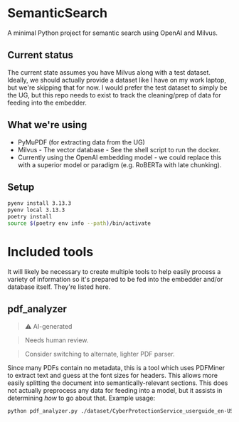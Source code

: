 # SemanticSearch

A minimal Python project for semantic search using OpenAI and Milvus.

## Current status
The current state assumes you have Milvus along with a test dataset.
Ideally, we should actually provide a dataset like I have on my work laptop, but
we're skipping that for now. I would prefer the test dataset to simply be the
UG, but this repo needs to exist to track the cleaning/prep of data for feeding
into the embedder.

## What we're using
* PyMuPDF (for extracting data from the UG)
* Milvus - The vector database - See the shell script to run the docker.
* Currently using the OpenAI embedding model - we could replace this with a
superior model or paradigm (e.g. RoBERTa with late chunking).

## Setup

```bash
pyenv install 3.13.3
pyenv local 3.13.3
poetry install
source $(poetry env info --path)/bin/activate
```

# Included tools
It will likely be necessary to create multiple tools to help easily process a
variety of information so it's prepared to be fed into the embedder and/or
database itself. They're listed here.

## pdf_analyzer
> ⚠️ AI-generated

> Needs human review. 

> Consider switching to alternate, lighter PDF parser.

Since many PDFs contain no metadata, this is a tool which uses PDFMiner to
extract text and guess at the font sizes for headers. This allows more easily
splitting the document into semantically-relevant sections. This does not
actually preprocess any data for feeding into a model, but it assists in
determining *how* to go about that.
Example usage:
```bash
python pdf_analyzer.py ./dataset/CyberProtectionService_userguide_en-US.pdf
```
